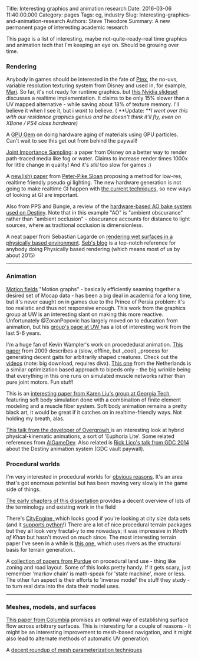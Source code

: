 Title: Interesting graphics and animation research
Date: 2016-03-06 11:40:00.000
Category: pages
Tags: cg, industry
Slug: Interesting-graphics-and-animation-research
Authors: Steve Theodore
Summary: A new permanent page of interesting academic research

This page is a list of interesting,  maybe not-quite-ready-real time graphics and animation tech that I'm keeping an eye on. Should be growing over time.

### Rendering

Anybody in games should be interested in the fate of [Ptex](http://ptex.us/), the no-uvs, variable resolution texturing system from Disney and used in, for example, [Mari](http://www.thefoundry.co.uk/products/mari/).  So far, it's not ready for runtime graphics. but [this Nvidia slideset](https://developer.nvidia.com/sites/default/files/akamai/gamedev/docs/Borderless%20Ptex.pdf) discusses a realtime implementation.  It claims to be only 15% slower than a UV mapped alternative - while saving about 18% of texture memory.  I'll believe it when I see it, but i _want_ to believe. ( **Update: **_I went over this with our residence graphics genius and he doesn't think it'll fly, even on XBone / PS4 class hardware)_

A [GPU Gem](http://diglib.eg.org/EG/DL/PE/VMV/VMV12/063-070.pdf.abstract.pdf;internal&action=action.digitallibrary.ShowPaperAbstract) on doing hardware aging of materials using GPU particles. Can't wait to see this get out from behind the paywall!

[Joint Importance Sampling](http://www.disneyresearch.com/project/joint-importance-sampling/): a paper from Disney on a better way to render path-traced media like fog or water.  Claims to increase render times 1000x for little change in quality! And it's _still_ too slow for games :)

A [new(ish) paper](http://ppsloan.org/publications/mrtSA.pdf) from [Peter-Pike Sloan](http://ppsloan.org/) proposing a method for low-res, realtime friendly pseudo gi lighting.  The new hardware generation is not going to make realtime GI happen with [the current techniques,](http://cg.ibds.kit.edu/publications/p2011/DGIWTCLPV_Kaplanyan_2011/DGIWTCLPV_Kaplanyan_2011.html) so new ways of looking at GI are important.

Also from PPS and Bungie, a review of the [hardware-based AO bake system used on Destiny](http://ppsloan.org/publications/BungieBake.pdf).  Note that in this example "AO" is "ambient obscurance" rather than "ambient occlusion" - obscurance accounts for distance to light sources, where as tradtional occlusion is dimensionless.

A neat paper from Sebastian Lagarde on [rendering wet surfaces in a physically based environment](http://seblagarde.wordpress.com/2012/12/10/observe-rainy-world/).  [Seb's blog](http://seblagarde.wordpress.com/) is a top-notch reference for anybody doing Physically based rendering (which means most of us by about 2015)

---

### Animation

[Motion fields](http://grail.cs.washington.edu/projects/motion-fields/motion-fields.pdf)  "Motion graphs" - basically efficiently seaming together  a desired set of Mocap data  \- has been a big deal in academia for a long time, but it's never caught on in games due to the Prince of Persia problem: it's too realistic and thus not responsive enough. This work from the graphics group at UW is an interesting slant on making this more reactive.  Unfortunately @ZoranPopovic has largely moved on to education from animation, but his [group's page at UW ](http://homes.cs.washington.edu/~zoran/)has a lot of interesting work from the last 5-6 years.

I'm a huge fan of Kevin Wampler's work on procededural animation. [This paper](http://grail.cs.washington.edu/projects/animal-morphology/s2009/) from 2009 describes a (slow, offline, but _cool) _process for generating decent gaits for arbitrarily shaped creatures. Check out the [videos](http://grail.cs.washington.edu/projects/animal-morphology/s2009/movs/morphology.avi) (note: big download, requires divx).  [This one](http://www.staff.science.uu.nl/~geijt101/papers/SA2013/) from the Netherlands is a similar optimization based approach to bipeds only - the big wrinkle being that everything in this one runs on simulated muscle networks rather than pure joint motors. Fun stuff!

This is an [interesting paper from Karen Liu's group at Georgia Tech](http://www.cc.gatech.edu/~jtan34/project/softBodyLocomotion.html), featuring soft body simulation done with a combination of finite element modeling and a muscle fiber system. Soft body animation remains a pretty black art, it would be great if it catches on in realtime-friendly ways. Not holding my breath, alas.

[This talk from the developer of Overgrowh ](http://aigamedev.com/open/access/overgrowth/)is an interesting look at hybrid physical-kinematic animations, a sort of  'Euphoria Lite'.  Some related references from [AIGameDev](http://aigamedev.com/open/editorial/animation-revolution/).  Also related is [Rick Lico's talk from GDC 2014](http://www.gdcvault.com/search.php#&category=free&firstfocus=&keyword=lico&conference_id=) about the Destiny animation system (GDC vault paywall).

### Procedural worlds

I'm very interested in procedural worlds for [obvious reasons](http://www.ign.com/articles/2013/04/16/4-hours-in-state-of-decays-open-world-zombie-nightmare).  It's an area that's got enornous potential but has been moving very slowly in the game side of things.

[The early chapters of this dissertation](http://hss.ulb.uni-bonn.de/2013/3124/3124.pdf) provides a decent overview of lots of the terminology and existing work in the field

There's [CityEngine, ](http://www.esri.com/software/cityengine) which looks good if you're looking at city size data sets (and it [supports python](http://www.esri.com/software/cityengine/features)!)  There are a lot of nice procedural terrain packages but they all look very fractal-y to me  nowadays; it was impressive in _Wrath of Khan_ but hasn't moved on much since. The most interesting terrain paper I've seen in a while is [this one](http://hpcg.purdue.edu/?page=publication&id=170), which uses rivers as the structural basis for terrain generation..

A [collection of papers from Purdue](https://www.cs.purdue.edu/cgvlab/urban/urban-procedural-modeling.html) on procedural land use - thing like zoning and road layout. Some of this looks pretty handy.   If it gets scary, just remember 'markov chain'  is math-speak for 'state machine', more or less.  The other fun aspect is their efforts to  'inverse model' the stuff they study - to turn real data into the data their model uses.

---

### Meshes, models, and surfaces

[This paper from Columbia](http://www.cs.columbia.edu/~keenan/Projects/GloballyOptimalDirectionFields/paper.pdf) promises an optimal way of establishing surface flow across arbitrary surfaces. This is interesting for a couple of reasons - it might be an interesting improvement to mesh-based navigation, and it might also lead to alternate methods of automatic UV generation.

A [decent roundup of mesh parameterization techniques](http://www.cs.berkeley.edu/~jrs/meshpapers/ShefferPraunRose.pdf)

